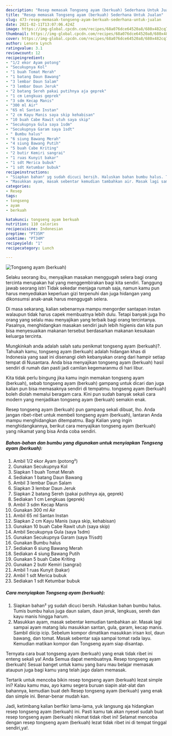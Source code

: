 ```yaml
---
description: "Resep memasak Tongseng ayam (berkuah) Sederhana Untuk Jualan"
title: "Resep memasak Tongseng ayam (berkuah) Sederhana Untuk Jualan"
slug: 473-resep-memasak-tongseng-ayam-berkuah-sederhana-untuk-jualan
date: 2021-02-11T13:07:06.424Z
image: https://img-global.cpcdn.com/recipes/68a076dce64520a8/680x482cq70/tongseng-ayam-berkuah-foto-resep-utama.jpg
thumbnail: https://img-global.cpcdn.com/recipes/68a076dce64520a8/680x482cq70/tongseng-ayam-berkuah-foto-resep-utama.jpg
cover: https://img-global.cpcdn.com/recipes/68a076dce64520a8/680x482cq70/tongseng-ayam-berkuah-foto-resep-utama.jpg
author: Lenora Lynch
ratingvalue: 3.1
reviewcount: 12
recipeingredient:
- "1/2 ekor Ayam potong"
- "Secukupnya Kol"
- "1 buah Tomat Merah"
- "1 batang Daun Bawang"
- "3 lembar Daun Salam"
- "3 lembar Daun Jeruk"
- "2 batang Sereh pakai putihnya aja geprek"
- "1 cm Lengkuas geprek"
- "3 sdm Kecap Manis"
- "300 ml Air"
- "65 ml Santan Instan"
- "2 cm Kayu Manis saya skip kehabisan"
- "10 buah Cabe Rawit utuh saya skip"
- "Secukupnya Gula saya 1sdm"
- "Secukupnya Garam saya 1sdt"
- " Bumbu halus"
- "6 siung Bawang Merah"
- "4 siung Bawang Putih"
- "5 buah Cabe Kriting"
- "2 butir Kemiri sangrai"
- "1 ruas Kunyit bakar"
- "1 sdt Merica bubuk"
- "1 sdt Ketumbar bubuk"
recipeinstructions:
- "Siapkan bahan² yg sudah dicuci bersih. Haluskan bahan bumbu halus. Tumis bumbu halus juga daun salam, daun jeruk, lengkuas, sereh dan kayu manis hingga harum."
- "Masukkan ayam, masak sebentar kemudian tambahkan air. Masak lagi sampai ayam matang lalu masukkan santan, gula, garam, kecap manis. Sambil diicip icip. Sebelum kompor dimatikan masukkan irisan kol, daun bawang, dan tomat. Masak sebentar saja sampai tomat rada layu. Kemudian matikan kompor dan Tongseng ayam siap disantap."
categories:
- Resep
tags:
- tongseng
- ayam
- berkuah

katakunci: tongseng ayam berkuah 
nutrition: 110 calories
recipecuisine: Indonesian
preptime: "PT35M"
cooktime: "PT34M"
recipeyield: "1"
recipecategory: Lunch

---
```



![Tongseng ayam (berkuah)](https://img-global.cpcdn.com/recipes/68a076dce64520a8/680x482cq70/tongseng-ayam-berkuah-foto-resep-utama.jpg)

Selaku seorang ibu, menyajikan masakan menggugah selera bagi orang tercinta merupakan hal yang menggembirakan bagi kita sendiri. Tanggung jawab seorang istri Tidak sekedar menjaga rumah saja, namun kamu pun harus menyediakan keperluan gizi terpenuhi dan juga hidangan yang dikonsumsi anak-anak harus menggugah selera.

Di masa  sekarang, kalian sebenarnya mampu mengorder santapan instan walaupun tidak harus capek membuatnya lebih dulu. Tetapi banyak juga lho orang yang selalu mau menyajikan yang terbaik bagi orang tercintanya. Pasalnya, menghidangkan masakan sendiri jauh lebih higienis dan kita pun bisa menyesuaikan makanan tersebut berdasarkan makanan kesukaan keluarga tercinta. 



Mungkinkah anda adalah salah satu penikmat tongseng ayam (berkuah)?. Tahukah kamu, tongseng ayam (berkuah) adalah hidangan khas di Indonesia yang saat ini disenangi oleh kebanyakan orang dari hampir setiap tempat di Nusantara. Anda bisa menyajikan tongseng ayam (berkuah) hasil sendiri di rumah dan pasti jadi camilan kegemaranmu di hari libur.

Kita tidak perlu bingung jika kamu ingin memakan tongseng ayam (berkuah), sebab tongseng ayam (berkuah) gampang untuk dicari dan juga kalian pun bisa memasaknya sendiri di tempatmu. tongseng ayam (berkuah) boleh diolah memalui beragam cara. Kini pun sudah banyak sekali cara modern yang menjadikan tongseng ayam (berkuah) semakin enak.

Resep tongseng ayam (berkuah) pun gampang sekali dibuat, lho. Anda jangan ribet-ribet untuk membeli tongseng ayam (berkuah), lantaran Anda mampu menghidangkan ditempatmu. Bagi Kalian yang ingin menghidangkannya, berikut cara menyajikan tongseng ayam (berkuah) yang nikamat yang bisa Anda coba sendiri.

<!--inarticleads1-->

##### Bahan-bahan dan bumbu yang digunakan untuk menyiapkan Tongseng ayam (berkuah):

1. Ambil 1/2 ekor Ayam (potong²)
1. Gunakan Secukupnya Kol
1. Siapkan 1 buah Tomat Merah
1. Sediakan 1 batang Daun Bawang
1. Ambil 3 lembar Daun Salam
1. Siapkan 3 lembar Daun Jeruk
1. Siapkan 2 batang Sereh (pakai putihnya aja, geprek)
1. Sediakan 1 cm Lengkuas (geprek)
1. Ambil 3 sdm Kecap Manis
1. Gunakan 300 ml Air
1. Ambil 65 ml Santan Instan
1. Siapkan 2 cm Kayu Manis (saya skip, kehabisan)
1. Gunakan 10 buah Cabe Rawit utuh (saya skip)
1. Ambil Secukupnya Gula (saya 1sdm)
1. Gunakan Secukupnya Garam (saya 1½sdt)
1. Gunakan  Bumbu halus
1. Sediakan 6 siung Bawang Merah
1. Sediakan 4 siung Bawang Putih
1. Gunakan 5 buah Cabe Kriting
1. Gunakan 2 butir Kemiri (sangrai)
1. Ambil 1 ruas Kunyit (bakar)
1. Ambil 1 sdt Merica bubuk
1. Sediakan 1 sdt Ketumbar bubuk




<!--inarticleads2-->

##### Cara menyiapkan Tongseng ayam (berkuah):

1. Siapkan bahan² yg sudah dicuci bersih. Haluskan bahan bumbu halus. Tumis bumbu halus juga daun salam, daun jeruk, lengkuas, sereh dan kayu manis hingga harum.
1. Masukkan ayam, masak sebentar kemudian tambahkan air. Masak lagi sampai ayam matang lalu masukkan santan, gula, garam, kecap manis. Sambil diicip icip. Sebelum kompor dimatikan masukkan irisan kol, daun bawang, dan tomat. Masak sebentar saja sampai tomat rada layu. Kemudian matikan kompor dan Tongseng ayam siap disantap.




Ternyata cara buat tongseng ayam (berkuah) yang enak tidak ribet ini enteng sekali ya! Anda Semua dapat membuatnya. Resep tongseng ayam (berkuah) Sesuai banget untuk kamu yang baru mau belajar memasak ataupun juga bagi kamu yang telah jago dalam memasak.

Tertarik untuk mencoba bikin resep tongseng ayam (berkuah) lezat simple ini? Kalau kamu mau, ayo kamu segera buruan siapin alat-alat dan bahannya, kemudian buat deh Resep tongseng ayam (berkuah) yang enak dan simple ini. Benar-benar mudah kan. 

Jadi, ketimbang kalian berfikir lama-lama, yuk langsung aja hidangkan resep tongseng ayam (berkuah) ini. Pasti kamu tak akan nyesel sudah buat resep tongseng ayam (berkuah) nikmat tidak ribet ini! Selamat mencoba dengan resep tongseng ayam (berkuah) lezat tidak ribet ini di tempat tinggal sendiri,ya!.


